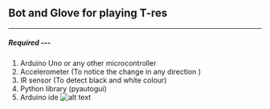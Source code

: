 ## Bot and Glove for playing T-res
----------------
##### Required  ---
1. Arduino Uno or any other microcontroller 
2. Accelerometer (To notice the change in any direction )
3. IR sensor (To detect black and white colour)
4. Python library (pyautogui)
5. Arduino ide 
![alt text](https://github.com/sudhanshu55/t-rexgame/blob/master/pic1.png?raw=true)

